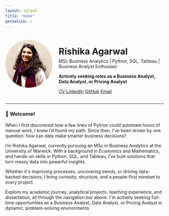 ```yaml
---
layout: splash
title: "Home"
permalink: /
---
```


<div class="profile" style="display: flex; align-items: center; gap: 20px; margin-bottom: 30px;">
  <img src="assets/images/profile.jpeg" alt="Rishika Agarwal" style="width: 150px; border-radius: 50%;">
  <div>
    <h1 style="margin-bottom: 0;">Rishika Agarwal</h1>
    <p style="margin-top: 5px;">MSc Business Analytics | Python, SQL, Tableau | Business Analyst Enthusiast</p>
    <p><strong>Actively seeking roles as a Business Analyst, Data Analyst, or Pricing Analyst</strong></p>
    <div class="links" style="margin-top: 10px;">
      <a href="/Rishika_Agarwal_CV.pdf" class="btn" target="_blank">CV</a>
      <a href="https://www.linkedin.com/in/rishika-agarwal-uk" class="btn" target="_blank">LinkedIn</a>
      <a href="https://github.com/RishikaAgarwal2025/Business-Analysis-Portfolio" class="btn" target="_blank">GitHub</a>
      <a href="mailto:rishikaagarwal544@gmail.com" class="btn" target="_blank">Email</a>
    </div>
  </div>
</div>

---

### 👋 Welcome!

When I first discovered how a few lines of Python could automate hours of manual work, I knew I’d found my path. Since then, I’ve been driven by one question: how can data make smarter business decisions?

I’m Rishika Agarwal, currently pursuing an MSc in Business Analytics at the University of Warwick. With a background in Economics and Mathematics, and hands-on skills in Python, SQL, and Tableau, I’ve built solutions that turn messy data into powerful insights.

Whether it's improving processes, uncovering trends, or driving data-backed decisions, I bring curiosity, structure, and a people-first mindset to every project.

Explore my academic journey, analytical projects, teaching experience, and dissertation, all through the navigation bar above. I'm actively seeking full-time opportunities as a Business Analyst, Data Analyst, or Pricing Analyst in dynamic, problem-solving environments.
